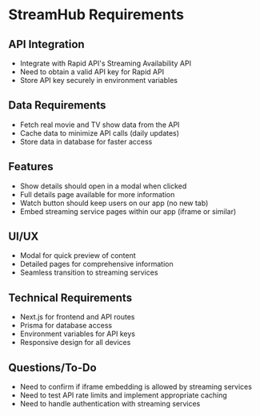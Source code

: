# StreamHub Requirements

## API Integration
- Integrate with Rapid API's Streaming Availability API
- Need to obtain a valid API key for Rapid API
- Store API key securely in environment variables

## Data Requirements
- Fetch real movie and TV show data from the API
- Cache data to minimize API calls (daily updates)
- Store data in database for faster access

## Features
- Show details should open in a modal when clicked
- Full details page available for more information
- Watch button should keep users on our app (no new tab)
- Embed streaming service pages within our app (iframe or similar)

## UI/UX
- Modal for quick preview of content
- Detailed pages for comprehensive information
- Seamless transition to streaming services

## Technical Requirements
- Next.js for frontend and API routes
- Prisma for database access
- Environment variables for API keys
- Responsive design for all devices

## Questions/To-Do
- Need to confirm if iframe embedding is allowed by streaming services
- Need to test API rate limits and implement appropriate caching
- Need to handle authentication with streaming services
